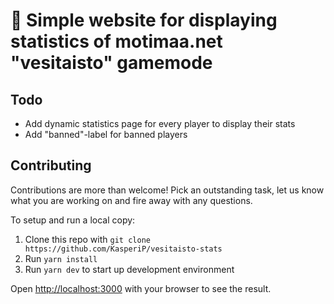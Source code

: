 # 🌊 Simple website for displaying statistics of motimaa.net "vesitaisto" gamemode

## Todo
* Add dynamic statistics page for every player to display their stats
* Add "banned"-label for banned players

## Contributing
Contributions are more than welcome! Pick an outstanding task, let us know what you are working on and fire away with any questions.

To setup and run a local copy:

1.  Clone this repo with `git clone https://github.com/KasperiP/vesitaisto-stats`
2.  Run `yarn install`
4.  Run `yarn dev` to start up development environment

Open [http://localhost:3000](http://localhost:3000) with your browser to see the result.


